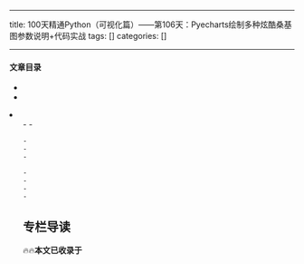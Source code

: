 
--- 
title:  100天精通Python（可视化篇）——第106天：Pyecharts绘制多种炫酷桑基图参数说明+代码实战 
tags: []
categories: [] 

---


#### 文章目录

  - 
  - 
  <li>
   <ul>
    - 
    - 
   
    - 
    - 
    - 
   
    - 
    - 
    - 
    - 
   


## 专栏导读

🔥🔥**本文已收录于**<font size="4" color="red"></font>
